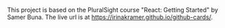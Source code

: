 This project is based on the PluralSight course "React: Getting Started" by Samer Buna.
The live url is at https://irinakramer.github.io/github-cards/.
